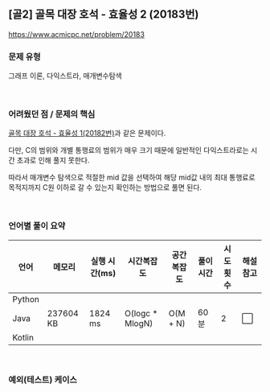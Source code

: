 ## [골2] 골목 대장 호석 - 효율성 2 (20183번)

https://www.acmicpc.net/problem/20183

### 문제 유형

그래프 이론, 다익스트라, 매개변수탐색

<br>

### 어려웠던 점 / 문제의 핵심

[골목 대장 호석 - 효율성 1(20182번)](https://www.acmicpc.net/problem/20182)과 같은 문제이다.

다만, C의 범위와 개별 통행료의 범위가 매우 크기 때문에 일반적인 다익스트라로는 시간 초과로 인해 풀지 못한다.

따라서 매개변수 탐색으로 적절한 mid 값을 선택하여 해당 mid값 내의 최대 통행료로 목적지까지 C원 이하로 갈 수 있는지 확인하는 방법으로 풀면 된다.

<br>

### 언어별 풀이 요약

| 언어   | 메모리    | 실행 시간(ms) | 시간복잡도      | 공간복잡도 | 풀이 시간 | 시도 횟수 | 해설 참고            |
| ------ | --------- | ------------- | --------------- | ---------- | --------- | --------- | -------------------- |
| Python |           |               |                 |            |           |           |                      |
| Java   | 237604 KB | 1824 ms       | O(logc * MlogN) | O(M + N)   | 60분      | 2         | :white_large_square: |
| Kotlin |           |               |                 |            |           |           |                      |

<br>

### 예외(테스트) 케이스

```
```

